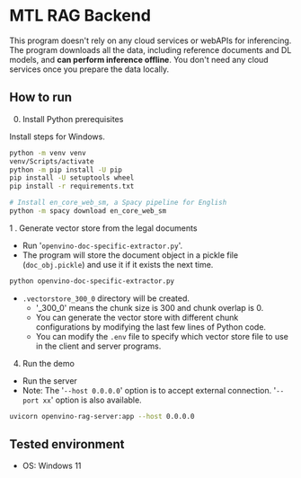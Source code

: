 # MTL RAG Backend

This program doesn't rely on any cloud services or webAPIs for inferencing. The program downloads all the data, including reference documents and DL models, and **can perform inference offline**. You don't need any cloud services once you prepare the data locally. 

## How to run

0. Install Python prerequisites

Install steps for Windows.
```sh
python -m venv venv
venv/Scripts/activate
python -m pip install -U pip
pip install -U setuptools wheel
pip install -r requirements.txt

# Install en_core_web_sm, a Spacy pipeline for English
python -m spacy download en_core_web_sm
```


1 . Generate vector store from the legal documents
- Run '`openvino-doc-specific-extractor.py`'.
- The program will store the document object in a pickle file (`doc_obj.pickle`) and use it if it exists the next time.
```sh
python openvino-doc-specific-extractor.py
```
- `.vectorstore_300_0` directory will be created.
	- '_300_0' means the chunk size is 300 and chunk overlap is 0.
	- You can generate the vector store with different chunk configurations by modifying the last few lines of Python code.
	- You can modify the `.env` file to specify which vector store file to use in the client and server programs. 


4. Run the demo
- Run the server
- Note: The '`--host 0.0.0.0`' option is to accept external connection. '`--port xx`' option is also available.
```sh
uvicorn openvino-rag-server:app --host 0.0.0.0
```



## Tested environment
- OS: Windows 11
